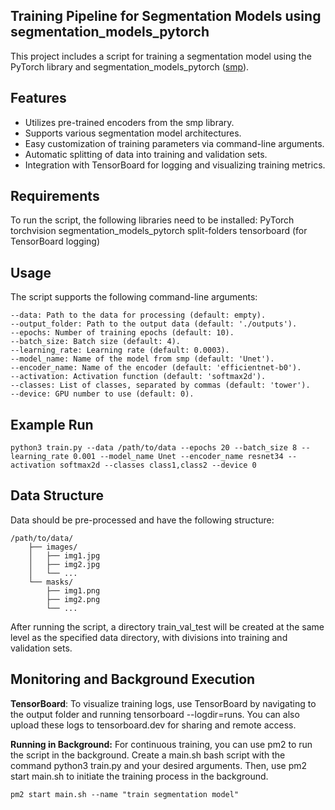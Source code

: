## Training Pipeline for Segmentation Models using segmentation_models_pytorch

This project includes a script for training a segmentation model using the PyTorch library and segmentation_models_pytorch ([smp](https://github.com/qubvel/segmentation_models.pytorch)).

## Features
 - Utilizes pre-trained encoders from the smp library.
 - Supports various segmentation model architectures.
 - Easy customization of training parameters via command-line arguments.
 - Automatic splitting of data into training and validation sets.
 - Integration with TensorBoard for logging and visualizing training metrics.

## Requirements

To run the script, the following libraries need to be installed:
    PyTorch
    torchvision
    segmentation_models_pytorch
    split-folders
    tensorboard (for TensorBoard logging)

## Usage

The script supports the following command-line arguments:

    --data: Path to the data for processing (default: empty).
    --output_folder: Path to the output data (default: './outputs').
    --epochs: Number of training epochs (default: 10).
    --batch_size: Batch size (default: 4).
    --learning_rate: Learning rate (default: 0.0003).
    --model_name: Name of the model from smp (default: 'Unet').
    --encoder_name: Name of the encoder (default: 'efficientnet-b0').
    --activation: Activation function (default: 'softmax2d').
    --classes: List of classes, separated by commas (default: 'tower').
    --device: GPU number to use (default: 0).

## Example Run

```
python3 train.py --data /path/to/data --epochs 20 --batch_size 8 --learning_rate 0.001 --model_name Unet --encoder_name resnet34 --activation softmax2d --classes class1,class2 --device 0
```

## Data Structure

Data should be pre-processed and have the following structure:
```
/path/to/data/
    ├── images/
    │   ├── img1.jpg
    │   ├── img2.jpg
    │   └── ...
    └── masks/
        ├── img1.png
        ├── img2.png
        └── ...
```
After running the script, a directory train_val_test will be created at the same level as the specified data directory, with divisions into training and validation sets.

## Monitoring and Background Execution

**TensorBoard**: To visualize training logs, use TensorBoard by navigating to the output folder and running tensorboard --logdir=runs. You can also upload these logs to tensorboard.dev for sharing and remote access.

**Running in Background:** For continuous training, you can use pm2 to run the script in the background. Create a main.sh bash script with the command python3 train.py and your desired arguments. Then, use pm2 start main.sh to initiate the training process in the background.
```
pm2 start main.sh --name "train segmentation model" 
```